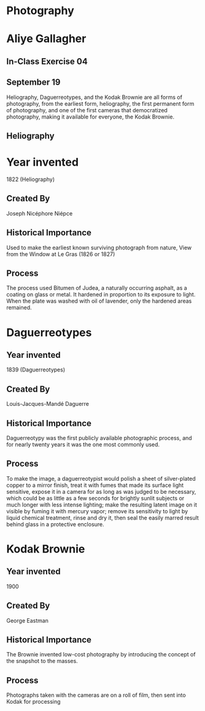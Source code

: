 # Photography  
# Aliye Gallagher  
## In-Class Exercise 04
## September 19

Heliography, Daguerreotypes, and the Kodak Brownie are all forms of photography, from the earliest form, heliography, the first permanent form of photography, and one of the first cameras that democratized photography, making it available for everyone, the Kodak Brownie.

## Heliography
# Year invented
1822 (Heliography)

## Created By
Joseph Nicéphore Niépce

## Historical Importance
Used to make the earliest known surviving photograph from nature, View from the Window at Le Gras (1826 or 1827)

## Process
The process used Bitumen of Judea, a naturally occurring asphalt, as a coating on glass or metal. It hardened in proportion to its exposure to light. When the plate was washed with oil of lavender, only the hardened areas remained.

# Daguerreotypes
## Year invented
1839 (Daguerreotypes)

## Created By
Louis-Jacques-Mandé Daguerre

## Historical Importance
Daguerreotypy was the first publicly available photographic process, and for nearly twenty years it was the one most commonly used.

## Process
To make the image, a daguerreotypist would polish a sheet of silver-plated copper to a mirror finish, treat it with fumes that made its surface light sensitive, expose it in a camera for as long as was judged to be necessary, which could be as little as a few seconds for brightly sunlit subjects or much longer with less intense lighting; make the resulting latent image on it visible by fuming it with mercury vapor; remove its sensitivity to light by liquid chemical treatment, rinse and dry it, then seal the easily marred result behind glass in a protective enclosure.


# Kodak Brownie
## Year invented
1900

## Created By
George Eastman

## Historical Importance
The Brownie invented low-cost photography by introducing the concept of the snapshot to the masses.

## Process
Photographs taken with the cameras are on a roll of film, then sent into Kodak for processing
